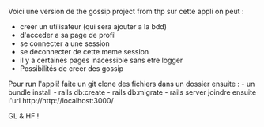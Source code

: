 Voici une version de the gossip project from thp
sur cette appli
on peut :
- creer un utilisateur (qui sera ajouter a la bdd)
- d'acceder a sa page de profil
- se connecter a une session
- se deconnecter de cette meme session
- il y a certaines pages inacessible sans etre logger
- Possibilités de creer des gossip

Pour run l'appli!
faite un git clone des fichiers dans un dossier
ensuite : - un bundle install
          - rails db:create
          - rails db:migrate
          - rails server
    joindre ensuite l'url http://http://localhost:3000/
   
GL & HF !
